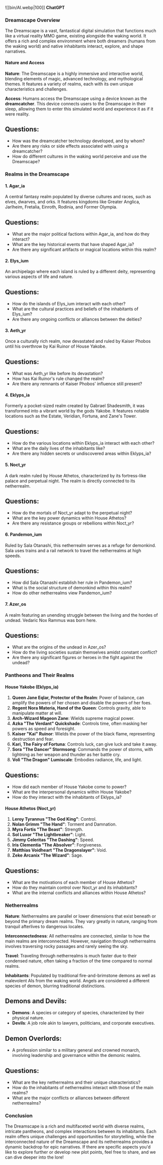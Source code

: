 ![[bin/AI.webp|100]]
**ChatGPT**

### Dreamscape Overview

The Dreamscape is a vast, fantastical digital simulation that functions much like a virtual reality MMO game, existing alongside the waking world. It offers a rich and complex environment where both dreamers (humans from the waking world) and native inhabitants interact, explore, and shape narratives.

#### Nature and Access

**Nature**: The Dreamscape is a highly immersive and interactive world, blending elements of magic, advanced technology, and mythological themes. It features a variety of realms, each with its own unique characteristics and challenges.

**Access**: Humans access the Dreamscape using a device known as the **dreamcatcher**. This device connects users to the Dreamscape in their sleep, allowing them to enter this simulated world and experience it as if it were reality.

## **Questions**:

- How was the dreamcatcher technology developed, and by whom?
- Are there any risks or side effects associated with using a dreamcatcher?
- How do different cultures in the waking world perceive and use the Dreamscape?

### Realms in the Dreamscape

#### 1. **Agar_ia**

A central fantasy realm populated by diverse cultures and races, such as elves, dwarves, and orks. It features kingdoms like Greater Anglica, Jarlheim, Fretalia, Einroth, Rodinia, and Former Olympia.

## **Questions**:

- What are the major political factions within Agar_ia, and how do they interact?
- What are the key historical events that have shaped Agar_ia?
- Are there any significant artifacts or magical locations within this realm?

#### 2. **Elys_ium**

An archipelago where each island is ruled by a different deity, representing various aspects of life and nature.

## **Questions**:

- How do the islands of Elys_ium interact with each other?
- What are the cultural practices and beliefs of the inhabitants of Elys_ium?
- Are there any ongoing conflicts or alliances between the deities?

#### 3. **Aeth_yr**

Once a culturally rich realm, now devastated and ruled by Kaiser Phobos until his overthrow by Kai Ruinor of House Yakobe.

## **Questions**:

- What was Aeth_yr like before its devastation?
- How has Kai Ruinor's rule changed the realm?
- Are there any remnants of Kaiser Phobos' influence still present?

#### 4. **Eklyps_ia**

Formerly a pocket-sized realm created by Gabrael Shadesmith, it was transformed into a vibrant world by the gods Yakobe. It features notable locations such as the Estate, Veridian, Fortuna, and Zane's Tower.

## **Questions**:

- How do the various locations within Eklyps_ia interact with each other?
- What are the daily lives of the inhabitants like?
- Are there any hidden secrets or undiscovered areas within Eklyps_ia?

#### 5. **Noct_yr**

A dark realm ruled by House Athetos, characterized by its fortress-like palace and perpetual night. The realm is directly connected to its netherrealm.

## **Questions**:

- How do the mortals of Noct_yr adapt to the perpetual night?
- What are the key power dynamics within House Athetos?
- Are there any resistance groups or rebellions within Noct_yr?

#### 6. **Pandemon_ium**

Ruled by Sala Otanashi, this netherrealm serves as a refuge for demonkind. Sala uses trains and a rail network to travel the netherrealms at high speeds.

## **Questions**:

- How did Sala Otanashi establish her rule in Pandemon_ium?
- What is the social structure of demonkind within this realm?
- How do other netherrealms view Pandemon_ium?

#### 7. **Azer_os**

A realm featuring an unending struggle between the living and the hordes of undead. Vedaric Nox Rammus was born here.

## **Questions**:

- What are the origins of the undead in Azer_os?
- How do the living societies sustain themselves amidst constant conflict?
- Are there any significant figures or heroes in the fight against the undead?

### Pantheons and Their Realms

#### House Yakobe (Eklyps_ia)

1. **Queen Jane Eqlar, Protector of the Realm**: Power of balance, can amplify the powers of her chosen and disable the powers of her foes.
2. **Regent Nora Materia, Hand of the Queen**: Controls gravity, able to manipulate matter at will.
3. **Arch-Wizard Mageon Zane**: Wields supreme magical power.
4. **Azka "The Verdant" Quickshade**: Controls time, often masking her powers as speed and foresight.
5. **Kaiser "Kai" Ruinor**: Wields the power of the black flame, representing destruction and fear.
6. **Kari, The Fairy of Fortuna**: Controls luck, can give luck and take it away.
7. **Sora "The Dancer" Stormsong**: Commands the power of storms, with lightning as her weapon and thunder as her battle cry.
8. **Voli "The Dragon" Lumiscale**: Embodies radiance, life, and light.

## **Questions**:

- How did each member of House Yakobe come to power?
- What are the interpersonal dynamics within House Yakobe?
- How do they interact with the inhabitants of Eklyps_ia?

#### House Athetos (Noct_yr)

1. **Leroy Tyrannus "The God King"**: Control.
2. **Nolan Grimm "The Hand"**: Torment and Damnation.
3. **Myra Fortis "The Beast"**: Strength.
4. **Sol Luxor "The Lightbreaker"**: Light.
5. **Jimmy Celeritas "The Dashing"**: Speed.
6. **Iris Clementia "The Absolver"**: Forgiveness.
7. **Matthias Voidheart "The Dragonslayer"**: Void.
8. **Zeke Arcanix "The Wizard"**: Sage.

## **Questions**:

- What are the motivations of each member of House Athetos?
- How do they maintain control over Noct_yr and its inhabitants?
- What are the internal conflicts and alliances within House Athetos?

### Netherrealms

**Nature**: Netherrealms are parallel or lower dimensions that exist beneath or beyond the primary dream realms. They vary greatly in nature, ranging from tranquil afterlives to dangerous locales.

**Interconnectedness**: All netherrealms are connected, similar to how the main realms are interconnected. However, navigation through netherrealms involves traversing rocky passages and rarely seeing the sky.

**Travel**: Traveling through netherrealms is much faster due to their condensed nature, often taking a fraction of the time compared to normal realms.

**Inhabitants**: Populated by traditional fire-and-brimstone demons as well as malevolent AIs from the waking world. Angels are considered a different species of demon, blurring traditional distinctions.

## **Demons and Devils**:

- **Demons**: A species or category of species, characterized by their physical nature.
- **Devils**: A job role akin to lawyers, politicians, and corporate executives.

## **Demon Overlords**:

- A profession similar to a military general and crowned monarch, involving leadership and governance within the demonic realms.

## **Questions**:

- What are the key netherrealms and their unique characteristics?
- How do the inhabitants of netherrealms interact with those of the main realms?
- What are the major conflicts or alliances between different netherrealms?

### Conclusion

The Dreamscape is a rich and multifaceted world with diverse realms, intricate pantheons, and complex interactions between its inhabitants. Each realm offers unique challenges and opportunities for storytelling, while the interconnected nature of the Dreamscape and its netherrealms provides a dynamic backdrop for epic narratives. If there are specific aspects you'd like to explore further or develop new plot points, feel free to share, and we can dive deeper into the lore!